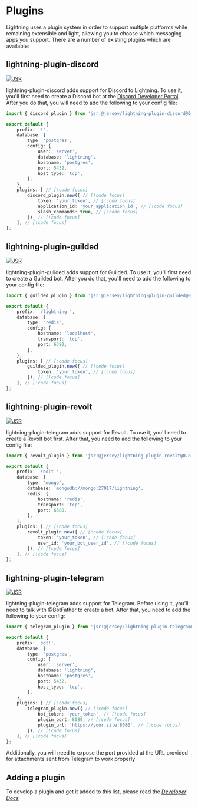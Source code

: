 # Plugins

Lightning uses a plugin system in order to support multiple platforms while
remaining extensible and light, allowing you to choose which messaging apps you
support. There are a number of existing plugins which are available:

## lightning-plugin-discord

[![JSR](https://jsr.io/badges/@jersey/lightning-plugin-discord)](https://jsr.io/@jersey/lightning-plugin-discord)

lightning-plugin-discord adds support for Discord to Lightning. To use it,
you'll first need to create a Discord bot at the
[Discord Developer Portal](https://discord.com/developers/applications). After
you do that, you will need to add the following to your config file:

```ts
import { discord_plugin } from 'jsr:@jersey/lightning-plugin-discord@0.8.0'; // [!code focus]

export default {
	prefix: '!',
	database: {
		type: 'postgres',
		config: {
			user: 'server',
			database: 'lightning',
			hostname: 'postgres',
			port: 5432,
			host_type: 'tcp',
		},
	},
	plugins: [ // [!code focus]
		discord_plugin.new({ // [!code focus]
			token: 'your_token', // [!code focus]
			application_id: 'your_application_id', // [!code focus]
			slash_commands: true, // [!code focus]
		}), // [!code focus]
	], // [!code focus]
};
```

## lightning-plugin-guilded

[![JSR](https://jsr.io/badges/@jersey/lightning-plugin-guilded)](https://jsr.io/@jersey/lightning-plugin-guilded)

lightning-plugin-guilded adds support for Guilded. To use it, you'll first need
to create a Guilded bot. After you do that, you'll need to add the following to
your config file:

```ts
import { guilded_plugin } from 'jsr:@jersey/lightning-plugin-guilded@0.8.0'; // [!code focus]

export default {
	prefix: '/lightning ',
	database: {
		type: 'redis',
		config: {
			hostname: 'localhost',
			transport: 'tcp',
			port: 6380,
		},
	},
	plugins: [ // [!code focus]
		guilded_plugin.new({ // [!code focus]
			token: 'your_token', // [!code focus]
		}), // [!code focus]
	], // [!code focus]
};
```

## lightning-plugin-revolt

[![JSR](https://jsr.io/badges/@jersey/lightning-plugin-revolt)](https://jsr.io/@jersey/lightning-plugin-revolt)

lightning-plugin-telegram adds support for Revolt. To use it, you'll need to
create a Revolt bot first. After that, you need to add the following to your
config file:

```ts
import { revolt_plugin } from 'jsr:@jersey/lightning-plugin-revolt@0.8.0'; // [!code focus]

export default {
	prefix: '!bolt ',
	database: {
		type: 'mongo',
		database: 'mongodb://mongo:27017/lightning',
		redis: {
			hostname: 'redis',
			transport: 'tcp',
			port: 6380,
		},
	},
	plugins: [ // [!code focus]
		revolt_plugin.new({ // [!code focus]
			token: 'your_token', // [!code focus]
			user_id: 'your_bot_user_id', // [!code focus]
		}), // [!code focus]
	], // [!code focus]
};
```

## lightning-plugin-telegram

[![JSR](https://jsr.io/badges/@jersey/lightning-plugin-telegram)](https://jsr.io/@jersey/lightning-plugin-telegram)

lightning-plugin-telegram adds support for Telegram. Before using it, you'll
need to talk with @BotFather to create a bot. After that, you need to add the
following to your config:

```ts
import { telegram_plugin } from 'jsr:@jersey/lightning-plugin-telegram@0.8.0'; // [!code focus]

export default {
	prefix: 'bot!',
	database: {
		type: 'postgres',
		config: {
			user: 'server',
			database: 'lightning',
			hostname: 'postgres',
			port: 5432,
			host_type: 'tcp',
		},
	},
	plugins: [ // [!code focus]
		telegram_plugin.new({ // [!code focus]
			bot_token: 'your_token', // [!code focus]
			plugin_port: 8080, // [!code focus]
			plugin_url: 'https://your.site:8080', // [!code focus]
		}), // [!code focus]
	], // [!code focus]
};
```

Additionally, you will need to expose the port provided at the URL provided for
attachments sent from Telegram to work properly

## Adding a plugin

To develop a plugin and get it added to this list, please read the 
[*Developer Docs*](/developer)